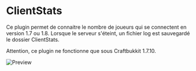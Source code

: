 # ClientStats
Ce plugin permet de connaitre le nombre de joueurs qui se connectent en version 1.7 ou 1.8.
Lorsque le serveur s'éteint, un fichier log est sauvegardé le dossier ClientStats.

Attention, ce plugin ne fonctionne que sous Craftbukkit 1.7.10.

![Preview](http://i.imgur.com/h9PIfW7.png)
